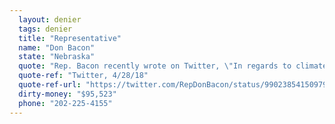 ```yaml
---
  layout: denier
  tags: denier
  title: "Representative"
  name: "Don Bacon"
  state: "Nebraska"
  quote: "Rep. Bacon recently wrote on Twitter, \"In regards to climate change, there is no doubt temperatures are changing. We need to further study how much humans are responsible as opposed to natural causes, and from there take measures to protect our earth for future generations.\""
  quote-ref: "Twitter, 4/28/18"
  quote-ref-url: "https://twitter.com/RepDonBacon/status/990238541509791745"
  dirty-money: "$95,523"
  phone: "202-225-4155"
---
```

